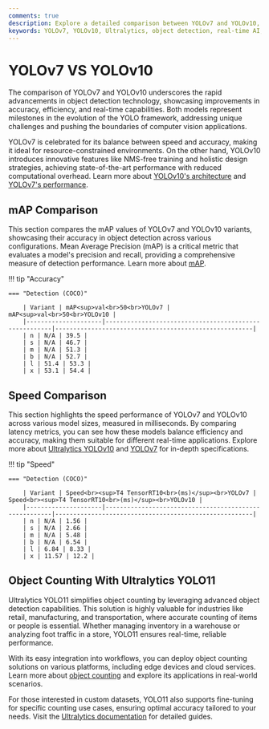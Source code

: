 ```yaml
---
comments: true
description: Explore a detailed comparison between YOLOv7 and YOLOv10, two cutting-edge object detection models. Learn about their performance, speed, and accuracy metrics, and discover how they cater to real-time AI, edge AI, and computer vision applications.
keywords: YOLOv7, YOLOv10, Ultralytics, object detection, real-time AI, edge AI, computer vision
---
```


# YOLOv7 VS YOLOv10

The comparison of YOLOv7 and YOLOv10 underscores the rapid advancements in object detection technology, showcasing improvements in accuracy, efficiency, and real-time capabilities. Both models represent milestones in the evolution of the YOLO framework, addressing unique challenges and pushing the boundaries of computer vision applications.

YOLOv7 is celebrated for its balance between speed and accuracy, making it ideal for resource-constrained environments. On the other hand, YOLOv10 introduces innovative features like NMS-free training and holistic design strategies, achieving state-of-the-art performance with reduced computational overhead. Learn more about [YOLOv10's architecture](https://docs.ultralytics.com/models/yolov10/) and [YOLOv7's performance](https://www.ultralytics.com/blog/introducing-ultralytics-yolov8).

## mAP Comparison

This section compares the mAP values of YOLOv7 and YOLOv10 variants, showcasing their accuracy in object detection across various configurations. Mean Average Precision (mAP) is a critical metric that evaluates a model's precision and recall, providing a comprehensive measure of detection performance. Learn more about [mAP](https://www.ultralytics.com/glossary/mean-average-precision-map).

!!! tip "Accuracy"

    === "Detection (COCO)"

    	| Variant | mAP<sup>val<br>50<br>YOLOv7 | mAP<sup>val<br>50<br>YOLOv10 |
    	|---------------------|-------------------------------------------------------|-------------------------------------------------------|
    	| n | N/A | 39.5 |
    	| s | N/A | 46.7 |
    	| m | N/A | 51.3 |
    	| b | N/A | 52.7 |
    	| l | 51.4 | 53.3 |
    	| x | 53.1 | 54.4 |

## Speed Comparison

This section highlights the speed performance of YOLOv7 and YOLOv10 across various model sizes, measured in milliseconds. By comparing latency metrics, you can see how these models balance efficiency and accuracy, making them suitable for different real-time applications. Explore more about [Ultralytics YOLOv10](https://docs.ultralytics.com/models/yolov10/) and [YOLOv7](https://docs.ultralytics.com/models/yolov7/) for in-depth specifications.

!!! tip "Speed"

    === "Detection (COCO)"

    	| Variant | Speed<br><sup>T4 TensorRT10<br>(ms)</sup><br>YOLOv7 | Speed<br><sup>T4 TensorRT10<br>(ms)</sup><br>YOLOv10 |
    	|---------------------|-------------------------------------------------------|-------------------------------------------------------|
    	| n | N/A | 1.56 |
    	| s | N/A | 2.66 |
    	| m | N/A | 5.48 |
    	| b | N/A | 6.54 |
    	| l | 6.84 | 8.33 |
    	| x | 11.57 | 12.2 |

## Object Counting With Ultralytics YOLO11

Ultralytics YOLO11 simplifies object counting by leveraging advanced object detection capabilities. This solution is highly valuable for industries like retail, manufacturing, and transportation, where accurate counting of items or people is essential. Whether managing inventory in a warehouse or analyzing foot traffic in a store, YOLO11 ensures real-time, reliable performance.

With its easy integration into workflows, you can deploy object counting solutions on various platforms, including edge devices and cloud services. Learn more about [object counting](https://docs.ultralytics.com/guides/object-counting/) and explore its applications in real-world scenarios.

For those interested in custom datasets, YOLO11 also supports fine-tuning for specific counting use cases, ensuring optimal accuracy tailored to your needs. Visit the [Ultralytics documentation](https://docs.ultralytics.com/) for detailed guides.
